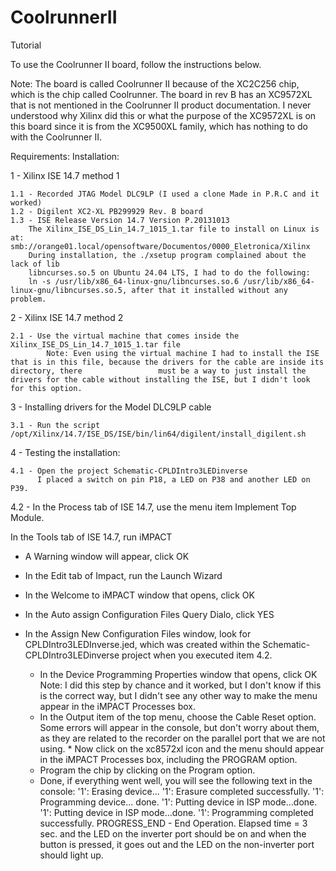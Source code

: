 # CoolrunnerII
Tutorial

To use the Coolrunner II board, follow the instructions below.

Note: The board is called Coolrunner II because of the XC2C256 chip, which is the chip called Coolrunner. The board in rev B has an XC9572XL that is not mentioned in the Coolrunner II product documentation. I never understood why Xilinx did this or what the purpose of the XC9572XL is on this board since it is from the XC9500XL family, which has nothing to do with the Coolrunner II.

Requirements:
Installation:

1 - Xilinx ISE 14.7 method 1

    1.1 - Recorded JTAG Model DLC9LP (I used a clone Made in P.R.C and it worked)
    1.2 - Digilent XC2-XL PB299929 Rev. B board
    1.3 - ISE Release Version 14.7 Version P.20131013
        The Xilinx_ISE_DS_Lin_14.7_1015_1.tar file to install on Linux is at: smb://orange01.local/opensoftware/Documentos/0000_Eletronica/Xilinx
        During installation, the ./xsetup program complained about the lack of lib
        libncurses.so.5 on Ubuntu 24.04 LTS, I had to do the following:
        ln -s /usr/lib/x86_64-linux-gnu/libncurses.so.6 /usr/lib/x86_64-linux-gnu/libncurses.so.5, after that it installed without any problem.

2 - Xilinx ISE 14.7 method 2

    2.1 - Use the virtual machine that comes inside the Xilinx_ISE_DS_Lin_14.7_1015_1.tar file
            Note: Even using the virtual machine I had to install the ISE that is in this file, because the drivers for the cable are inside its directory, there                 must be a way to just install the drivers for the cable without installing the ISE, but I didn't look for this option.

3 - Installing drivers for the Model DLC9LP cable
    
    3.1 - Run the script /opt/Xilinx/14.7/ISE_DS/ISE/bin/lin64/digilent/install_digilent.sh

4 - Testing the installation:
    
    4.1 - Open the project Schematic-CPLDIntro3LEDinverse
          I placed a switch on pin P18, a LED on P38 and another LED on P39.

4.2 - In the Process tab of ISE 14.7, use the menu item Implement Top Module.

In the Tools tab of ISE 14.7, run iMPACT
* A Warning window will appear, click OK   
* In the Edit tab of Impact, run the Launch Wizard
* In the Welcome to iMPACT window that opens, click OK
* In the Auto assign Configuration Files Query Dialo, click YES
* In the Assign New Configuration Files window, look for CPLDIntro3LEDInverse.jed, which was created within the Schematic-CPLDIntro3LEDinverse project when you 
  executed item 4.2.
  
    * In the Device Programming Properties window that opens, click OK
        Note: I did this step by chance and it worked, but I don't know if this is the correct way, but I didn't see any other way to make the menu appear in the 
        iMPACT Processes box.
    * In the Output item of the top menu, choose the Cable Reset option. Some errors will appear in the console, but don't worry about them, as they are related to 
        the recorder on the parallel port that we are not using. * Now click on the xc8572xl icon and the menu should appear in the iMPACT Processes box, including 
        the PROGRAM option.
    * Program the chip by clicking on the Program option.
    * Done, if everything went well, you will see the following text in the console:
        '1': Erasing device...
        '1': Erasure completed successfully.
        '1': Programming device...
        done.
        '1': Putting device in ISP mode...done.
        '1': Putting device in ISP mode...done.
        '1': Programming completed successfully.
        PROGRESS_END - End Operation.
        Elapsed time = 3 sec.
    and the LED on the inverter port should be on and when the button is pressed, it goes out and the LED on the non-inverter port should light up.
